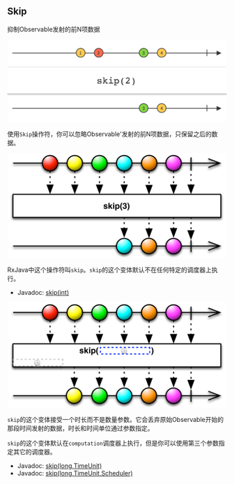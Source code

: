 

## Skip

抑制Observable发射的前N项数据

![skip](../images/operators/skip.c.png)

使用`Skip`操作符，你可以忽略Observable'发射的前N项数据，只保留之后的数据。

![skip](images/operators/skip.png)

RxJava中这个操作符叫`skip`。`skip`的这个变体默认不在任何特定的调度器上执行。

* Javadoc: [skip(int)](http://reactivex.io/RxJava/javadoc/rx/Observable.html#skip(int))

![skip](../images/operators/skip.t.png)

`skip`的这个变体接受一个时长而不是数量参数。它会丢弃原始Observable开始的那段时间发射的数据，时长和时间单位通过参数指定。

`skip`的这个变体默认在`computation`调度器上执行，但是你可以使用第三个参数指定其它的调度器。

* Javadoc: [skip(long,TimeUnit)](http://reactivex.io/RxJava/javadoc/rx/Observable.html#skip(long,%20java.util.concurrent.TimeUnit))
* Javadoc: [skip(long,TimeUnit,Scheduler)](http://reactivex.io/RxJava/javadoc/rx/Observable.html#skip(long,%20java.util.concurrent.TimeUnit,%20rx.Scheduler))

